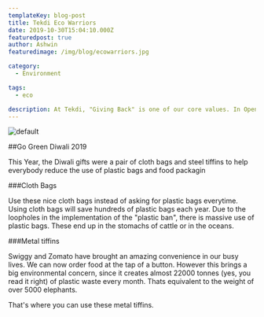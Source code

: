 ```yaml
---
templateKey: blog-post
title: Tekdi Eco Warriors
date: 2019-10-30T15:04:10.000Z
featuredpost: true
author: Ashwin
featuredimage: /img/blog/ecowarriors.jpg

category: 
  - Environment

tags:
  - eco

description: At Tekdi, "Giving Back" is one of our core values. In Open Source software, the giving back philosophy leaves the project in an improved state than what we started with. However, Giving Back for us goes beyond just software. We wish to leave our planet in a better state than how we found it. Tekdi's "Eco Warriors" are doing every bit they can to ensure we contribute towards sustainable progress.
---
```

![default](/img/blog/ecowarriors.jpg)

##Go Green Diwali 2019

This Year, the Diwali gifts were a pair of cloth bags and steel tiffins to help everybody reduce the use of plastic bags and food packagin

###Cloth Bags

Use these nice cloth bags instead of asking for plastic bags everytime. Using cloth bags will save hundreds of plastic bags each year. Due to the loopholes in the implementation of the "plastic ban", there is massive use of plastic bags. These end up in the stomachs of cattle or in the oceans. 

###Metal tiffins

Swiggy and Zomato have brought an amazing convenience in our busy lives. We can now order food at the tap of a button. However this brings a big environmental concern, since it creates almost 22000 tonnes (yes, you read it right) of plastic waste every month. Thats equivalent to the weight of over 5000 elephants.

That's where you can use these metal tiffins.

